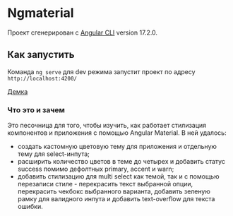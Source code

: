 # Ngmaterial

Проект сгенерирован с [Angular CLI](https://github.com/angular/angular-cli) version 17.2.0.

## Как запустить

Команда `ng serve` для dev режима запустит проект по адресу `http://localhost:4200/`

[Демка](https://ngmaterial.vercel.app/)

### Что это и зачем

Это песочница для того, чтобы изучить, как работает стилизация компонентов и приложения с помощью Angular Material.
В ней удалось:
- создать кастомную цветовую тему для приложения и отдельную тему для select-инпута;
- расширить количество цветов в теме до четырех и добавить статус success помимо дефолтных primary, accent и warn;
- добавить стилизацию для multi select как темой, так и с помощью перезаписи стиле - перекрасить текст выбранной опции, перекрасить чекбокс выбранного варианта, добавить зеленую рамку для валидного инпута и добавить text-overflow для текста ошибки.
